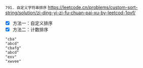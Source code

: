 
`791. 自定义字符串排序` https://leetcode.cn/problems/custom-sort-string/solution/zi-ding-yi-zi-fu-chuan-pai-xu-by-leetcod-1qvf/
- [x] 方法一：自定义排序
- [x] 方法二：计数排序

```
"cba"
"abcd"
"cbafg"
"abcd"
"exv"
"xwvee"
```

